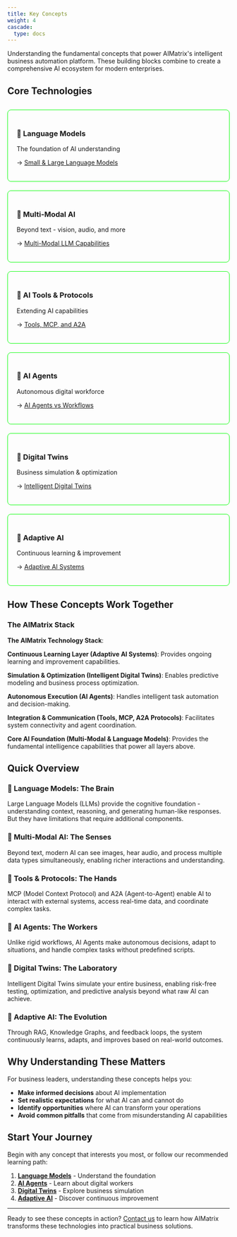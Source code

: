 ```yaml
---
title: Key Concepts
weight: 4
cascade:
  type: docs
---
```


Understanding the fundamental concepts that power AIMatrix's intelligent business automation platform. These building blocks combine to create a comprehensive AI ecosystem for modern enterprises.

## Core Technologies

<div style="display: grid; grid-template-columns: repeat(auto-fit, minmax(280px, 1fr)); gap: 20px; margin: 30px 0;">
  
  <div style="border: 1px solid #00ff00; padding: 20px; border-radius: 8px;">
    <h3>🧠 Language Models</h3>
    <p>The foundation of AI understanding</p>
    <ul style="list-style: none; padding: 0;">
      <li>→ <a href="/get-started/concepts/language-models/">Small & Large Language Models</a></li>
    </ul>
  </div>

  <div style="border: 1px solid #00ff00; padding: 20px; border-radius: 8px;">
    <h3>🎨 Multi-Modal AI</h3>
    <p>Beyond text - vision, audio, and more</p>
    <ul style="list-style: none; padding: 0;">
      <li>→ <a href="/get-started/concepts/multimodal-llm/">Multi-Modal LLM Capabilities</a></li>
    </ul>
  </div>

  <div style="border: 1px solid #00ff00; padding: 20px; border-radius: 8px;">
    <h3>🔧 AI Tools & Protocols</h3>
    <p>Extending AI capabilities</p>
    <ul style="list-style: none; padding: 0;">
      <li>→ <a href="/get-started/concepts/tools-mcp-a2a/">Tools, MCP, and A2A</a></li>
    </ul>
  </div>

  <div style="border: 1px solid #00ff00; padding: 20px; border-radius: 8px;">
    <h3>🤖 AI Agents</h3>
    <p>Autonomous digital workforce</p>
    <ul style="list-style: none; padding: 0;">
      <li>→ <a href="/get-started/concepts/ai-agents/">AI Agents vs Workflows</a></li>
    </ul>
  </div>

  <div style="border: 1px solid #00ff00; padding: 20px; border-radius: 8px;">
    <h3>🏢 Digital Twins</h3>
    <p>Business simulation & optimization</p>
    <ul style="list-style: none; padding: 0;">
      <li>→ <a href="/get-started/concepts/intelligent-digital-twins/">Intelligent Digital Twins</a></li>
    </ul>
  </div>

  <div style="border: 1px solid #00ff00; padding: 20px; border-radius: 8px;">
    <h3>🔄 Adaptive AI</h3>
    <p>Continuous learning & improvement</p>
    <ul style="list-style: none; padding: 0;">
      <li>→ <a href="/get-started/concepts/adaptive-ai-systems/">Adaptive AI Systems</a></li>
    </ul>
  </div>

</div>

## How These Concepts Work Together

### The AIMatrix Stack

**The AIMatrix Technology Stack**:

**Continuous Learning Layer (Adaptive AI Systems)**: Provides ongoing learning and improvement capabilities.

**Simulation & Optimization (Intelligent Digital Twins)**: Enables predictive modeling and business process optimization.

**Autonomous Execution (AI Agents)**: Handles intelligent task automation and decision-making.

**Integration & Communication (Tools, MCP, A2A Protocols)**: Facilitates system connectivity and agent coordination.

**Core AI Foundation (Multi-Modal & Language Models)**: Provides the fundamental intelligence capabilities that power all layers above.

## Quick Overview

### 🧠 Language Models: The Brain
Large Language Models (LLMs) provide the cognitive foundation - understanding context, reasoning, and generating human-like responses. But they have limitations that require additional components.

### 🎨 Multi-Modal AI: The Senses
Beyond text, modern AI can see images, hear audio, and process multiple data types simultaneously, enabling richer interactions and understanding.

### 🔧 Tools & Protocols: The Hands
MCP (Model Context Protocol) and A2A (Agent-to-Agent) enable AI to interact with external systems, access real-time data, and coordinate complex tasks.

### 🤖 AI Agents: The Workers
Unlike rigid workflows, AI Agents make autonomous decisions, adapt to situations, and handle complex tasks without predefined scripts.

### 🏢 Digital Twins: The Laboratory
Intelligent Digital Twins simulate your entire business, enabling risk-free testing, optimization, and predictive analysis beyond what raw AI can achieve.

### 🔄 Adaptive AI: The Evolution
Through RAG, Knowledge Graphs, and feedback loops, the system continuously learns, adapts, and improves based on real-world outcomes.

## Why Understanding These Matters

For business leaders, understanding these concepts helps you:
- **Make informed decisions** about AI implementation
- **Set realistic expectations** for what AI can and cannot do
- **Identify opportunities** where AI can transform your operations
- **Avoid common pitfalls** that come from misunderstanding AI capabilities

## Start Your Journey

Begin with any concept that interests you most, or follow our recommended learning path:

1. **[Language Models](/get-started/concepts/language-models/)** - Understand the foundation
2. **[AI Agents](/get-started/concepts/ai-agents/)** - Learn about digital workers
3. **[Digital Twins](/get-started/concepts/intelligent-digital-twins/)** - Explore business simulation
4. **[Adaptive AI](/get-started/concepts/adaptive-ai-systems/)** - Discover continuous improvement

---

Ready to see these concepts in action? [Contact us](/business/contact/) to learn how AIMatrix transforms these technologies into practical business solutions.